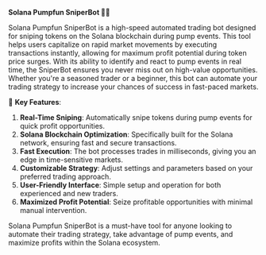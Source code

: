 


**Solana Pumpfun SniperBot 🚀💥**

Solana Pumpfun SniperBot is a high-speed automated trading bot designed for sniping tokens on the Solana blockchain during pump events. This tool helps users capitalize on rapid market movements by executing transactions instantly, allowing for maximum profit potential during token price surges. With its ability to identify and react to pump events in real time, the SniperBot ensures you never miss out on high-value opportunities. Whether you're a seasoned trader or a beginner, this bot can automate your trading strategy to increase your chances of success in fast-paced markets.

🚀 **Key Features**:  
1. **Real-Time Sniping**: Automatically snipe tokens during pump events for quick profit opportunities.  
2. **Solana Blockchain Optimization**: Specifically built for the Solana network, ensuring fast and secure transactions.  
3. **Fast Execution**: The bot processes trades in milliseconds, giving you an edge in time-sensitive markets.  
4. **Customizable Strategy**: Adjust settings and parameters based on your preferred trading approach.  
5. **User-Friendly Interface**: Simple setup and operation for both experienced and new traders.  
6. **Maximized Profit Potential**: Seize profitable opportunities with minimal manual intervention.

Solana Pumpfun SniperBot is a must-have tool for anyone looking to automate their trading strategy, take advantage of pump events, and maximize profits within the Solana ecosystem.
